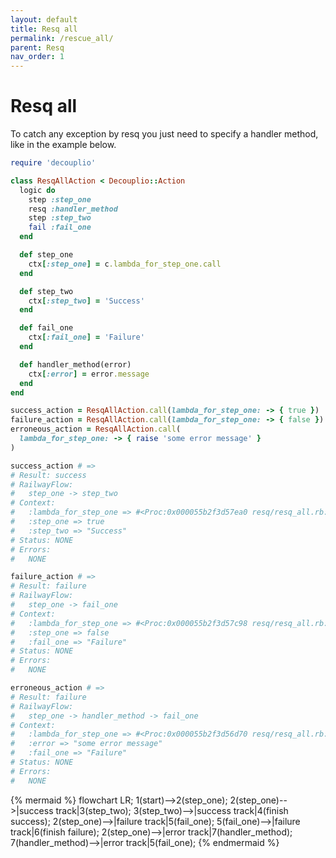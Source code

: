 ```yaml
---
layout: default
title: Resq all
permalink: /rescue_all/
parent: Resq
nav_order: 1
---
```


# Resq all
To catch any exception by resq you just need to specify a handler method, like in the example below.

```ruby
require 'decouplio'

class ResqAllAction < Decouplio::Action
  logic do
    step :step_one
    resq :handler_method
    step :step_two
    fail :fail_one
  end

  def step_one
    ctx[:step_one] = c.lambda_for_step_one.call
  end

  def step_two
    ctx[:step_two] = 'Success'
  end

  def fail_one
    ctx[:fail_one] = 'Failure'
  end

  def handler_method(error)
    ctx[:error] = error.message
  end
end

success_action = ResqAllAction.call(lambda_for_step_one: -> { true })
failure_action = ResqAllAction.call(lambda_for_step_one: -> { false })
erroneous_action = ResqAllAction.call(
  lambda_for_step_one: -> { raise 'some error message' }
)

success_action # =>
# Result: success
# RailwayFlow:
#   step_one -> step_two
# Context:
#   :lambda_for_step_one => #<Proc:0x000055b2f3d57ea0 resq/resq_all.rb:28 (lambda)>
#   :step_one => true
#   :step_two => "Success"
# Status: NONE
# Errors:
#   NONE

failure_action # =>
# Result: failure
# RailwayFlow:
#   step_one -> fail_one
# Context:
#   :lambda_for_step_one => #<Proc:0x000055b2f3d57c98 resq/resq_all.rb:29 (lambda)>
#   :step_one => false
#   :fail_one => "Failure"
# Status: NONE
# Errors:
#   NONE

erroneous_action # =>
# Result: failure
# RailwayFlow:
#   step_one -> handler_method -> fail_one
# Context:
#   :lambda_for_step_one => #<Proc:0x000055b2f3d56d70 resq/resq_all.rb:31 (lambda)>
#   :error => "some error message"
#   :fail_one => "Failure"
# Status: NONE
# Errors:
#   NONE

```

{% mermaid %}
  flowchart LR;
      1(start)-->2(step_one);
      2(step_one)-->|success track|3(step_two);
      3(step_two)-->|success track|4(finish success);
      2(step_one)-->|failure track|5(fail_one);
      5(fail_one)-->|failure track|6(finish failure);
      2(step_one)-->|error track|7(handler_method);
      7(handler_method)-->|error track|5(fail_one);
{% endmermaid %}
